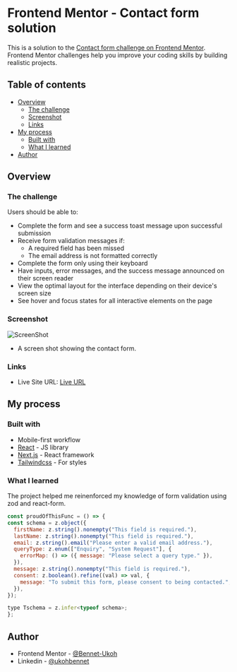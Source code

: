 # Frontend Mentor - Contact form solution

This is a solution to the [Contact form challenge on Frontend Mentor](https://www.frontendmentor.io/challenges/contact-form--G-hYlqKJj). Frontend Mentor challenges help you improve your coding skills by building realistic projects.

## Table of contents

- [Overview](#overview)
  - [The challenge](#the-challenge)
  - [Screenshot](#screenshot)
  - [Links](#links)
- [My process](#my-process)
  - [Built with](#built-with)
  - [What I learned](#what-i-learned)
- [Author](#author)

## Overview

### The challenge

Users should be able to:

- Complete the form and see a success toast message upon successful submission
- Receive form validation messages if:
  - A required field has been missed
  - The email address is not formatted correctly
- Complete the form only using their keyboard
- Have inputs, error messages, and the success message announced on their screen reader
- View the optimal layout for the interface depending on their device's screen size
- See hover and focus states for all interactive elements on the page

### Screenshot

![ScreenShot](https://raw.githubusercontent.com/Bennet-Ukoh/https://github.com/Bennet-Ukoh/Interactive-contact-form.git/main/public/FireShot/FireShot-Capture-001-Create-Next-App-localhost.png)

- A screen shot showing the contact form.

### Links

- Live Site URL: [Live URL](https://interactive-contact-form.vercel.app/)

## My process

### Built with

- Mobile-first workflow
- [React](https://reactjs.org/) - JS library
- [Next.js](https://nextjs.org/) - React framework
- [Tailwindcss](https://v2.tailwindcss.com/) - For styles

### What I learned

The project helped me reinenforced my knowledge of form validation using zod and react-form.

```js
const proudOfThisFunc = () => {
const schema = z.object({
  firstName: z.string().nonempty("This field is required."),
  lastName: z.string().nonempty("This field is required."),
  email: z.string().email("Please enter a valid email address."),
  queryType: z.enum(["Enquiry", "System Request"], {
    errorMap: () => ({ message: "Please select a query type." }),
  }),
  message: z.string().nonempty("This field is required."),
  consent: z.boolean().refine((val) => val, {
    message: "To submit this form, please consent to being contacted.",
  }),
});

type Tschema = z.infer<typeof schema>;
};
```

## Author

- Frontend Mentor - [@Bennet-Ukoh](https://www.frontendmentor.io/profile/Bennet-Ukoh)
- Linkedin - [@ukohbennet](https://www.linkedin.com/in/ukohbennet)
